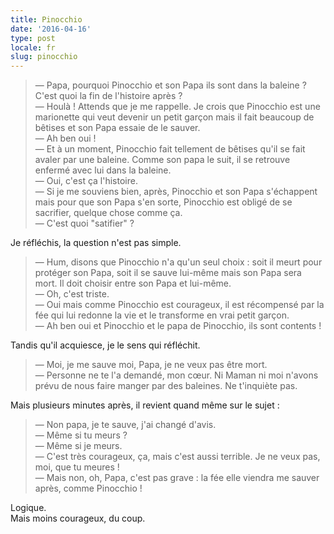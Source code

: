```yaml
---
title: Pinocchio
date: '2016-04-16'
type: post
locale: fr
slug: pinocchio
---
```


> — Papa, pourquoi Pinocchio et son Papa ils sont dans la baleine ? C'est quoi la fin de l'histoire après ?  
> — Houlà ! Attends que je me rappelle. Je crois que Pinocchio est une marionette qui veut devenir un petit garçon mais il fait beaucoup de bêtises et son Papa essaie de le sauver.  
> — Ah ben oui !  
> — Et à un moment, Pinocchio fait tellement de bêtises qu'il se fait avaler par une baleine. Comme son papa le suit, il se retrouve enfermé avec lui dans la baleine.  
> — Oui, c'est ça l'histoire.  
> — Si je me souviens bien, après, Pinocchio et son Papa s'échappent mais pour que son Papa s'en sorte, Pinocchio est obligé de se sacrifier, quelque chose comme ça.  
> — C'est quoi "satifier" ?

Je réfléchis, la question n'est pas simple.

> — Hum, disons que Pinocchio n'a qu'un seul choix : soit il meurt pour protéger son Papa, soit il se sauve lui-même mais son Papa sera mort. Il doit choisir entre son Papa et lui-même.  
> — Oh, c'est triste.  
> — Oui mais comme Pinocchio est courageux, il est récompensé par la fée qui lui redonne la vie et le transforme en vrai petit garçon.  
> — Ah ben oui et Pinocchio et le papa de Pinocchio, ils sont contents !

Tandis qu'il acquiesce, je le sens qui réfléchit.

> — Moi, je me sauve moi, Papa, je ne veux pas être mort.  
> — Personne ne te l'a demandé, mon cœur. Ni Maman ni moi n'avons prévu de nous faire manger par des baleines. Ne t'inquiète pas.

Mais plusieurs minutes après, il revient quand même sur le sujet :

> — Non papa, je te sauve, j'ai changé d'avis.  
> — Même si tu meurs ?  
> — Même si je meurs.  
> — C'est très courageux, ça, mais c'est aussi terrible. Je ne veux pas, moi, que tu meures !  
> — Mais non, oh, Papa, c'est pas grave : la fée elle viendra me sauver après, comme Pinocchio !

Logique.  
Mais moins courageux, du coup.

